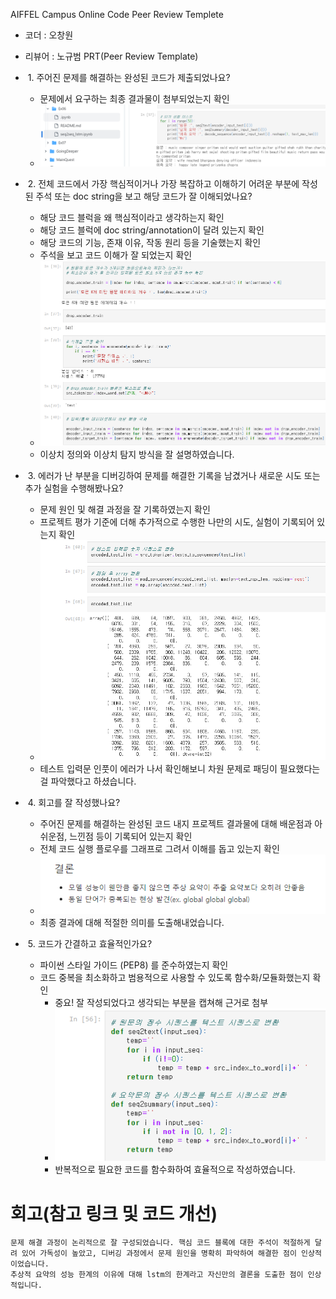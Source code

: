 
AIFFEL Campus Online Code Peer Review Templete

* 코더 : 오창원
* 리뷰어 : 노규범
PRT(Peer Review Template)

*  1. 주어진 문제를 해결하는 완성된 코드가 제출되었나요?
    * 문제에서 요구하는 최종 결과물이 첨부되었는지 확인
    * ![](./ptr001.png)

 
*  2. 전체 코드에서 가장 핵심적이거나 가장 복잡하고 이해하기 어려운 부분에 작성된 주석 또는 doc string을 보고 해당 코드가 잘 이해되었나요?
    * 해당 코드 블럭을 왜 핵심적이라고 생각하는지 확인
    * 해당 코드 블럭에 doc string/annotation이 달려 있는지 확인
    * 해당 코드의 기능, 존재 이유, 작동 원리 등을 기술했는지 확인
    * 주석을 보고 코드 이해가 잘 되었는지 확인
    * ![](./ptr002.png)
    * 이상치 정의와 이상치 탐지 방식을 잘 설명하였습니다.

 
*  3. 에러가 난 부분을 디버깅하여 문제를 해결한 기록을 남겼거나 새로운 시도 또는 추가 실험을 수행해봤나요?
    * 문제 원인 및 해결 과정을 잘 기록하였는지 확인
    * 프로젝트 평가 기준에 더해 추가적으로 수행한 나만의 시도, 실험이 기록되어 있는지 확인
    * ![](./ptr003.png)
    * 테스트 입력문 인풋이 에러가 나서 확인해보니 차원 문제로 패딩이 필요했다는걸 파악했다고 하셨습니다.

*  4. 회고를 잘 작성했나요?
    * 주어진 문제를 해결하는 완성된 코드 내지 프로젝트 결과물에 대해 배운점과 아쉬운점, 느낀점 등이 기록되어 있는지 확인
    * 전체 코드 실행 플로우를 그래프로 그려서 이해를 돕고 있는지 확인
    * ![](./ptr004.png)
    * 최종 결과에 대해 적절한 의미를 도출해내었습니다.

  
*  5. 코드가 간결하고 효율적인가요?
    * 파이썬 스타일 가이드 (PEP8) 를 준수하였는지 확인
    * 코드 중복을 최소화하고 범용적으로 사용할 수 있도록 함수화/모듈화했는지 확인
        * 중요! 잘 작성되었다고 생각되는 부분을 캡쳐해 근거로 첨부
        * ![](./ptr005.png)
        * 반복적으로 필요한 코드를 함수화하여 효율적으로 작성하였습니다.


# 회고(참고 링크 및 코드 개선)
```
문제 해결 과정이 논리적으로 잘 구성되었습니다. 핵심 코드 블록에 대한 주석이 적절하게 달려 있어 가독성이 높았고, 디버깅 과정에서 문제 원인을 명확히 파악하여 해결한 점이 인상적이었습니다.
추상적 요약의 성능 한계의 이유에 대해 lstm의 한계라고 자신만의 결론을 도출한 점이 인상적입니다.
```

